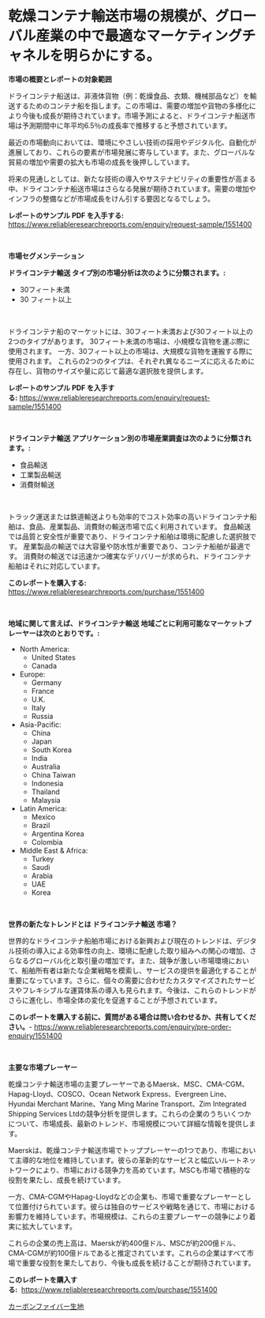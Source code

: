 <p><h1>乾燥コンテナ輸送市場の規模が、グローバル産業の中で最適なマーケティングチャネルを明らかにする。</h1></p><p><strong>市場の概要とレポートの対象範囲</strong></p>
<p><p>ドライコンテナ船送は、非液体貨物（例：乾燥食品、衣類、機械部品など）を輸送するためのコンテナ船を指します。この市場は、需要の増加や貨物の多様化により今後も成長が期待されています。市場予測によると、ドライコンテナ船送市場は予測期間中に年平均6.5％の成長率で推移すると予想されています。</p><p>最近の市場動向においては、環境にやさしい技術の採用やデジタル化、自動化が進展しており、これらの要素が市場発展に寄与しています。また、グローバルな貿易の増加や需要の拡大も市場の成長を後押ししています。</p><p>将来の見通しとしては、新たな技術の導入やサステナビリティの重要性が高まる中、ドライコンテナ船送市場はさらなる発展が期待されています。需要の増加やインフラの整備などが市場成長をけん引する要因となるでしょう。</p></p>
<p><strong>レポートのサンプル PDF を入手する:</strong> <a href="https://www.reliableresearchreports.com/enquiry/request-sample/1551400">https://www.reliableresearchreports.com/enquiry/request-sample/1551400</a></p>
<p>&nbsp;</p>
<p><strong>市場セグメンテーション</strong></p>
<p><strong>ドライコンテナ輸送 タイプ別の市場分析は次のように分類されます。:</strong></p>
<p><ul><li>30フィート未満</li><li>30 フィート以上</li></ul></p>
<p>&nbsp;</p>
<p><p>ドライコンテナ船のマーケットには、30フィート未満および30フィート以上の2つのタイプがあります。 30フィート未満の市場は、小規模な貨物を運ぶ際に使用されます。 一方、30フィート以上の市場は、大規模な貨物を運搬する際に使用されます。 これらの2つのタイプは、それぞれ異なるニーズに応えるために存在し、貨物のサイズや量に応じて最適な選択肢を提供します。</p></p>
<p><strong>レポートのサンプル PDF を入手する:</strong>&nbsp;<a href="https://www.reliableresearchreports.com/enquiry/request-sample/1551400">https://www.reliableresearchreports.com/enquiry/request-sample/1551400</a></p>
<p>&nbsp;</p>
<p><strong> ドライコンテナ輸送 アプリケーション別の市場産業調査は次のように分類されます。:</strong></p>
<p><ul><li>食品輸送</li><li>工業製品輸送</li><li>消費財輸送</li></ul></p>
<p>&nbsp;</p>
<p><p>トラック運送または鉄道輸送よりも効率的でコスト効率の高いドライコンテナ船舶は、食品、産業製品、消費財の輸送市場で広く利用されています。 食品輸送では品質と安全性が重要であり、ドライコンテナ船舶は環境に配慮した選択肢です。 産業製品の輸送では大容量や防水性が重要であり、コンテナ船舶が最適です。 消費財の輸送では迅速かつ確実なデリバリーが求められ、ドライコンテナ船舶はそれに対応しています。</p></p>
<p><strong>このレポートを購入する:</strong>&nbsp; <a href="https://www.reliableresearchreports.com/purchase/1551400">https://www.reliableresearchreports.com/purchase/1551400</a></p>
<p>&nbsp;</p>
<p><strong>地域に関して言えば、ドライコンテナ輸送 地域ごとに利用可能なマーケットプレーヤーは次のとおりです。:</strong></p>
<p><ul>
    <li>
        North America:
        <ul>
            <li>United States</li>
            <li>Canada</li>
        </ul>
    </li>
    <li>
        Europe:
        <ul>
            <li>Germany</li>
            <li>France</li>
            <li>U.K.</li>
            <li>Italy</li>
            <li>Russia</li>
        </ul>
    </li>
    <li>
        Asia-Pacific:
        <ul>
            <li>China</li>
            <li>Japan</li>
            <li>South Korea</li>
            <li>India</li>
            <li>Australia</li>
            <li>China Taiwan</li>
            <li>Indonesia</li>
            <li>Thailand</li>
            <li>Malaysia</li>
        </ul>
    </li>
    <li>
        Latin America:
        <ul>
            <li>Mexico</li>
            <li>Brazil</li>
            <li>Argentina Korea</li>
            <li>Colombia</li>
        </ul>
    </li>
    <li>
        Middle East & Africa:
        <ul>
            <li>Turkey</li>
            <li>Saudi</li>
            <li>Arabia</li>
            <li>UAE</li>
            <li>Korea</li>
        </ul>
    </li>
    </ul></p>
<p>&nbsp;</p>
<p><strong>世界の新たなトレンドとは ドライコンテナ輸送 市場？</strong></p>
<p><p>世界的なドライコンテナ船舶市場における新興および現在のトレンドは、デジタル技術の導入による効率性の向上、環境に配慮した取り組みへの関心の増加、さらなるグローバル化と取引量の増加です。また、競争が激しい市場環境において、船舶所有者は新たな企業戦略を模索し、サービスの提供を最適化することが重要になっています。さらに、個々の需要に合わせたカスタマイズされたサービスやフレキシブルな運賃体系の導入も見られます。今後は、これらのトレンドがさらに進化し、市場全体の変化を促進することが予想されています。</p></p>
<p><strong>このレポートを購入する前に、質問がある場合は問い合わせるか、共有してください。</strong>- <a href="https://www.reliableresearchreports.com/enquiry/pre-order-enquiry/1551400">https://www.reliableresearchreports.com/enquiry/pre-order-enquiry/1551400</a></p>
<p>&nbsp;</p>
<p><strong>主要な市場プレーヤー</strong></p>
<p><p>乾燥コンテナ輸送市場の主要プレーヤーであるMaersk、MSC、CMA-CGM、Hapag-Lloyd、COSCO、Ocean Network Express、Evergreen Line、Hyundai Merchant Marine、Yang Ming Marine Transport、Zim Integrated Shipping Services Ltdの競争分析を提供します。これらの企業のうちいくつかについて、市場成長、最新のトレンド、市場規模について詳細な情報を提供します。</p><p>Maerskは、乾燥コンテナ輸送市場でトッププレーヤーの1つであり、市場において主導的な地位を維持しています。彼らの革新的なサービスと幅広いルートネットワークにより、市場における競争力を高めています。MSCも市場で積極的な役割を果たし、成長を続けています。</p><p>一方、CMA-CGMやHapag-Lloydなどの企業も、市場で重要なプレーヤーとして位置付けられています。彼らは独自のサービスや戦略を通じて、市場における影響力を維持しています。市場規模は、これらの主要プレーヤーの競争により着実に拡大しています。</p><p>これらの企業の売上高は、Maerskが約400億ドル、MSCが約200億ドル、CMA-CGMが約100億ドルであると推定されています。これらの企業はすべて市場で重要な役割を果たしており、今後も成長を続けることが期待されています。</p></p>
<p><strong>このレポートを購入する:</strong>&nbsp;&nbsp;<a href="https://www.reliableresearchreports.com/purchase/1551400">https://www.reliableresearchreports.com/purchase/1551400</a></p>
<p><p><a href="https://medium.com/@lillianamurazik2023/%E7%82%AD%E7%B4%A0%E7%B9%8A%E7%B6%AD%E5%B8%83%E5%B8%82%E5%A0%B4%E5%B1%95%E6%9C%9B-%E6%A5%AD%E7%95%8C%E6%A6%82%E8%A6%81%E3%81%A8%E4%BA%88%E6%B8%AC-2024%E5%B9%B4%E3%81%8B%E3%82%892031%E5%B9%B4-03e11cce3b72">カーボンファイバー生地</a></p></p>